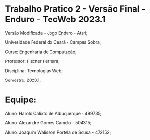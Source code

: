 # Trabalho Pratico 2 - Versão Final - Enduro - TecWeb 2023.1

Versão Modificada - Jogo Enduro - Atari;

Univesidade Federal do Ceará - Campus Sobral;

Curso: Engenharia de Computação;

Professor: Fischer Ferreira;

Disciplina: Tecnologias Web;

Semestre: 2023.1;

# Equipe: 

Aluno: Harold Calixto de Albuquerque - 499735;

Aluno: Alexandre Gomes Camelo - 504315;

Aluno: Joaquim Walisson Portela de Sousa - 472152;
